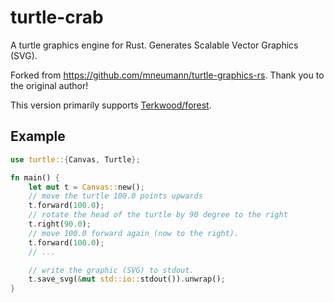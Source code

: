 # turtle-crab

A turtle graphics engine for Rust. Generates Scalable Vector Graphics (SVG).

Forked from https://github.com/mneumann/turtle-graphics-rs.  Thank you to the original author!

This version primarily supports [Terkwood/forest](https://github.com/Terkwood/forest).

## Example

```rust
use turtle::{Canvas, Turtle};

fn main() {
    let mut t = Canvas::new();
    // move the turtle 100.0 points upwards
    t.forward(100.0);
    // rotate the head of the turtle by 90 degree to the right
    t.right(90.0);
    // move 100.0 forward again (now to the right).
    t.forward(100.0);
    // ...

    // write the graphic (SVG) to stdout.
    t.save_svg(&mut std::io::stdout()).unwrap();
}
```
